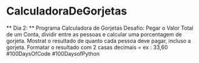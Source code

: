 # CalculadoraDeGorjetas
 ** Dia 2: **  Programa Calculadora de Gorjetas  Desafio: Pegar o Valor Total de um Conta, dividir entre as pessoas e calcular uma porcentagem de gorjeta.  Mostrat o resultado de quanto cada pessoa deve pagar, incluso a gorjeta.  Formatar o resultado com 2 casas decimais = ex : 33,60                         #100DaysOfCode #100DaysofPython
